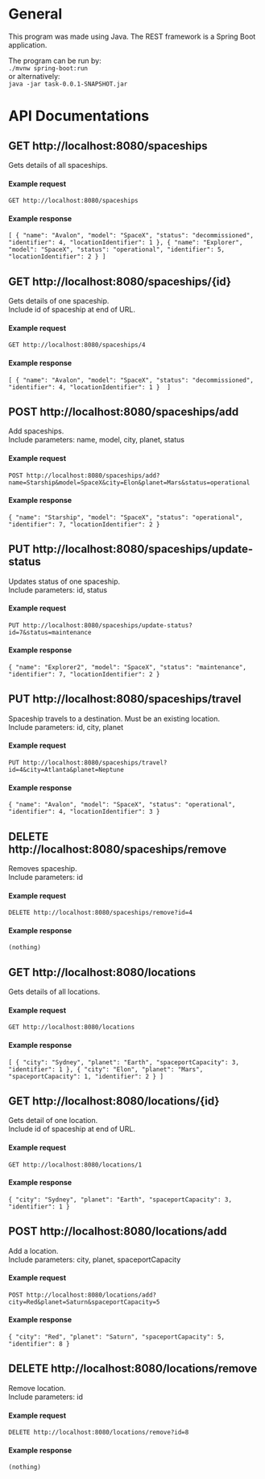 # General
This program was made using Java. The REST framework is a Spring Boot application.

The program can be run by: \
 `./mvnw spring-boot:run` \
or alternatively: \
`java -jar task-0.0.1-SNAPSHOT.jar`


# API Documentations

## GET http://localhost:8080/spaceships
Gets details of all spaceships.
#### Example request
`GET http://localhost:8080/spaceships`
#### Example response
`[
    {
        "name": "Avalon",
        "model": "SpaceX",
        "status": "decommissioned",
        "identifier": 4,
        "locationIdentifier": 1
    },
    {
        "name": "Explorer",
        "model": "SpaceX",
        "status": "operational",
        "identifier": 5,
        "locationIdentifier": 2
    }
]`
## GET http://localhost:8080/spaceships/{id}
Gets details of one spaceship. \
Include id of spaceship at end of URL.
#### Example request
`GET http://localhost:8080/spaceships/4`
#### Example response
`[
    {
        "name": "Avalon",
        "model": "SpaceX",
        "status": "decommissioned",
        "identifier": 4,
        "locationIdentifier": 1
    } 
]`
## POST http://localhost:8080/spaceships/add
Add spaceships. \
Include parameters: name, model, city, planet, status
#### Example request
`POST http://localhost:8080/spaceships/add?name=Starship&model=SpaceX&city=Elon&planet=Mars&status=operational`
#### Example response
`{
    "name": "Starship",
    "model": "SpaceX",
    "status": "operational",
    "identifier": 7,
    "locationIdentifier": 2
}`
## PUT http://localhost:8080/spaceships/update-status
Updates status of one spaceship. \
Include parameters: id, status
#### Example request
`PUT http://localhost:8080/spaceships/update-status?id=7&status=maintenance`
#### Example response
`{
    "name": "Explorer2",
    "model": "SpaceX",
    "status": "maintenance",
    "identifier": 7,
    "locationIdentifier": 2
}`
## PUT http://localhost:8080/spaceships/travel
Spaceship travels to a destination. Must be an existing location. \
Include parameters: id, city, planet
#### Example request
`PUT http://localhost:8080/spaceships/travel?id=4&city=Atlanta&planet=Neptune`
#### Example response
`{
    "name": "Avalon",
    "model": "SpaceX",
    "status": "operational",
    "identifier": 4,
    "locationIdentifier": 3
}`
## DELETE http://localhost:8080/spaceships/remove
Removes spaceship. \
Include parameters: id
#### Example request
`DELETE http://localhost:8080/spaceships/remove?id=4`
#### Example response
`(nothing)`
## GET http://localhost:8080/locations
Gets details of all locations.
#### Example request
`GET http://localhost:8080/locations`
#### Example response
`[
    {
        "city": "Sydney",
        "planet": "Earth",
        "spaceportCapacity": 3,
        "identifier": 1
    },
    {
        "city": "Elon",
        "planet": "Mars",
        "spaceportCapacity": 1,
        "identifier": 2
    }
]`
## GET http://localhost:8080/locations/{id}
Gets detail of one location. \
Include id of spaceship at end of URL.
#### Example request
`GET http://localhost:8080/locations/1`
#### Example response
`{
    "city": "Sydney",
    "planet": "Earth",
    "spaceportCapacity": 3,
    "identifier": 1
}`
## POST http://localhost:8080/locations/add
Add a location. \
Include parameters: city, planet, spaceportCapacity
#### Example request
`POST http://localhost:8080/locations/add?city=Red&planet=Saturn&spaceportCapacity=5`
#### Example response
`{
    "city": "Red",
    "planet": "Saturn",
    "spaceportCapacity": 5,
    "identifier": 8
}`
## DELETE http://localhost:8080/locations/remove
Remove location. \
Include parameters: id
#### Example request
`DELETE http://localhost:8080/locations/remove?id=8`
#### Example response
`(nothing)`
